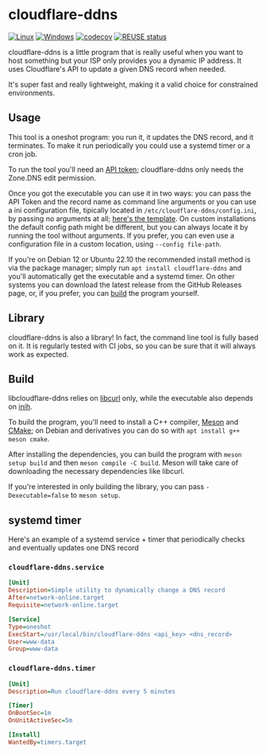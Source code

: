 <!--
SPDX-FileCopyrightText: 2021 Andrea Pappacoda

SPDX-License-Identifier: AGPL-3.0-or-later
-->

# cloudflare-ddns

[![Linux](https://github.com/Tachi107/cloudflare-ddns/actions/workflows/linux.yaml/badge.svg)](https://github.com/Tachi107/cloudflare-ddns/actions/workflows/linux.yaml)
[![Windows](https://ci.appveyor.com/api/projects/status/xe5wo63pxht8pd6n?svg=true)](https://ci.appveyor.com/project/Tachi107/cloudflare-ddns)
[![codecov](https://codecov.io/gh/Tachi107/cloudflare-ddns/branch/main/graph/badge.svg?token=Y7NI126ZUQ)](https://codecov.io/gh/Tachi107/cloudflare-ddns)
[![REUSE status](https://api.reuse.software/badge/github.com/Tachi107/cloudflare-ddns)](https://api.reuse.software/info/github.com/Tachi107/cloudflare-ddns)

cloudflare-ddns is a little program that is really useful when you want to host something but your ISP only provides you a dynamic IP address. It uses Cloudflare's API to update a given DNS record when needed.

It's super fast and really lightweight, making it a valid choice for constrained environments.

## Usage

This tool is a oneshot program: you run it, it updates the DNS record, and it terminates. To make it run periodically you could use a systemd timer or a cron job.

To run the tool you'll need an [API token](https://dash.cloudflare.com/profile/api-tokens); cloudflare-ddns only needs the Zone.DNS edit permission.

Once you got the executable you can use it in two ways: you can pass the API Token and the record name as command line arguments or you can use a ini configuration file, tipically located in `/etc/cloudflare-ddns/config.ini`, by passing no arguments at all; [here's the template](exe/config.ini). On custom installations the default config path might be different, but you can always locate it by running the tool without arguments. If you prefer, you can even use a configuration file in a custom location, using `--config file-path`.

If you're on Debian 12 or Ubuntu 22.10 the recommended install method is via the package manager; simply run `apt install cloudflare-ddns` and you'll automatically get the executable and a systemd timer. On other systems you can download the latest release from the GitHub Releases page, or, if you prefer, you can [build](#Build) the program yourself.

## Library

cloudflare-ddns is also a library! In fact, the command line tool is fully based on it. It is regularly tested with CI jobs, so you can be sure that it will always work as expected.

## Build

libcloudflare-ddns relies on [libcurl](https://curl.se) only, while the executable also depends on [inih](https://github.com/benhoyt/inih).

To build the program, you'll need to install a C++ compiler, [Meson](https://mesonbuild.com) and [CMake](https://cmake.org); on Debian and derivatives you can do so with `apt install g++ meson cmake`.

After installing the dependencies, you can build the program with `meson setup build` and then `meson compile -C build`. Meson will take care of downloading the necessary dependencies like libcurl.

If you're interested in only building the library, you can pass `-Dexecutable=false` to `meson setup`.

## systemd timer

Here's an example of a systemd service + timer that periodically checks and eventually updates one DNS record

### `cloudflare-ddns.service`

```ini
[Unit]
Description=Simple utility to dynamically change a DNS record
After=network-online.target
Requisite=network-online.target

[Service]
Type=oneshot
ExecStart=/usr/local/bin/cloudflare-ddns <api_key> <dns_record>
User=www-data
Group=www-data
```

### `cloudflare-ddns.timer`

```ini
[Unit]
Description=Run cloudflare-ddns every 5 minutes

[Timer]
OnBootSec=1m
OnUnitActiveSec=5m

[Install]
WantedBy=timers.target
```
